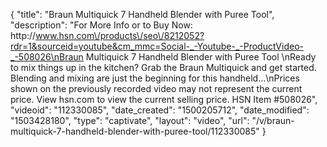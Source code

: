 {
    "title": "Braun Multiquick 7 Handheld Blender with Puree Tool",
    "description": "For More Info or to Buy Now: http:\/\/www.hsn.com\/products\/seo\/8212052?rdr=1&sourceid=youtube&cm_mmc=Social-_-Youtube-_-ProductVideo-_-508026\nBraun Multiquick 7 Handheld Blender with Puree Tool  \nReady to mix things up in the kitchen? Grab the Braun Multiquick and get started. Blending and mixing are just the beginning for this handheld...\nPrices shown on the previously recorded video may not represent the current price.  View hsn.com to view the current selling price. HSN Item #508026",
    "videoid": "112330085",
    "date_created": "1500205712",
    "date_modified": "1503428180",
    "type": "captivate",
    "layout": "video",
    "url": "\/v\/braun-multiquick-7-handheld-blender-with-puree-tool\/112330085"
}